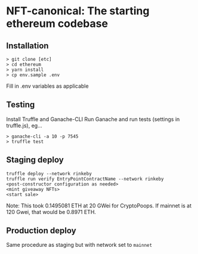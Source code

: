 # NFT-canonical: The starting ethereum codebase

## Installation
```
> git clone [etc]
> cd ethereum
> yarn install
> cp env.sample .env
```
Fill in .env variables as applicable

## Testing
Install Truffle and Ganache-CLI
Run Ganache and run tests (settings in truffle.js), eg...
``` 
> ganache-cli -a 10 -p 7545
> truffle test
```

## Staging deploy
```
truffle deploy --network rinkeby
truffle run verify EntryPointContractName --network rinkeby
<post-constructor configuration as needed>
<mint giveaway NFTs>
<start sale>
```
Note: This took 0.1495081 ETH at 20 GWei for CryptoPoops.
If mainnet is at 120 Gwei, that would be 0.8971 ETH.

## Production deploy
Same procedure as staging but with network set to `mainnet`
